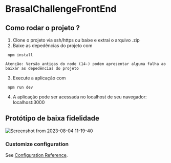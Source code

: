 # BrasalChallengeFrontEnd

## Como rodar o projeto ?

1. Clone o projeto via ssh/https ou baixe e extrai o arquivo .zip
2. Baixe as depedências do projeto com 

``` npm install```

    Atenção: Versão antigas do node (14-) podem apresentar alguma falha ao baixar as depedências do projeto

3. Execute a aplicação com

``` npm run dev```

4. A aplicação pode ser acessada no localhost de seu navegador: localhost:3000

## Protótipo de baixa fidelidade

![Screenshot from 2023-08-04 11-19-40](https://github.com/NilvanPeres/BrasalChallengeBackEnd/assets/54211866/5201c477-6fd2-4320-b72d-fd703bceb6df)



### Customize configuration

See [Configuration Reference](https://vitejs.dev/config/).
